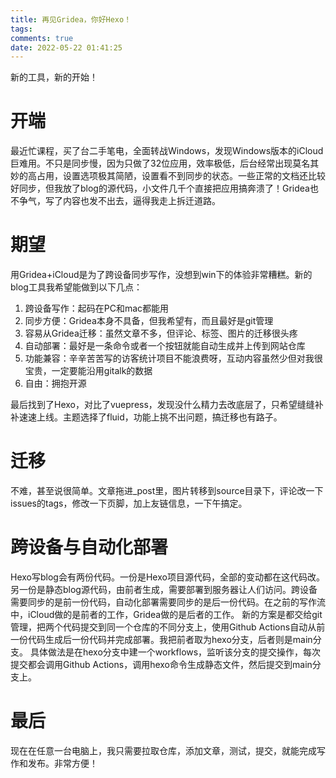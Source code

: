 ```yaml
---
title: 再见Gridea，你好Hexo！
tags:
comments: true
date: 2022-05-22 01:41:25
---
```

新的工具，新的开始！
<!--more-->

# 开端
最近忙课程，买了台二手笔电，全面转战Windows，发现Windows版本的iCloud巨难用。不只是同步慢，因为只做了32位应用，效率极低，后台经常出现莫名其妙的高占用，设置选项极其简陋，设置看不到同步的状态。一些正常的文档还比较好同步，但我放了blog的源代码，小文件几千个直接把应用搞奔溃了！Gridea也不争气，写了内容也发不出去，逼得我走上拆迁道路。

# 期望
用Gridea+iCloud是为了跨设备同步写作，没想到win下的体验非常糟糕。新的blog工具我希望能做到以下几点：

1. 跨设备写作：起码在PC和mac都能用
2. 同步方便：Gridea本身不具备，但我希望有，而且最好是git管理
3. 容易从Gridea迁移：虽然文章不多，但评论、标签、图片的迁移很头疼
4. 自动部署：最好是一条命令或者一个按钮就能自动生成并上传到网站仓库
5. 功能兼容：辛辛苦苦写的访客统计项目不能浪费呀，互动内容虽然少但对我很宝贵，一定要能沿用gitalk的数据
6. 自由：拥抱开源

最后找到了Hexo，对比了vuepress，发现没什么精力去改底层了，只希望缝缝补补速速上线。主题选择了fluid，功能上挑不出问题，搞迁移也有路子。

# 迁移
不难，甚至说很简单。文章拖进_post里，图片转移到source目录下，评论改一下issues的tags，修改一下页脚，加上友链信息，一下午搞定。

# 跨设备与自动化部署
Hexo写blog会有两份代码。一份是Hexo项目源代码，全部的变动都在这代码改。另一份是静态blog源代码，由前者生成，需要部署到服务器让人们访问。跨设备需要同步的是前一份代码，自动化部署需要同步的是后一份代码。在之前的写作流中，iCloud做的是前者的工作，Gridea做的是后者的工作。
新的方案是都交给git管理，把两个代码提交到同一个仓库的不同分支上，使用Github Actions自动从前一份代码生成后一份代码并完成部署。我把前者取为hexo分支，后者则是main分支。
具体做法是在hexo分支中建一个workflows，监听该分支的提交操作，每次提交都会调用Github Actions，调用hexo命令生成静态文件，然后提交到main分支上。

# 最后
现在在任意一台电脑上，我只需要拉取仓库，添加文章，测试，提交，就能完成写作和发布。非常方便！